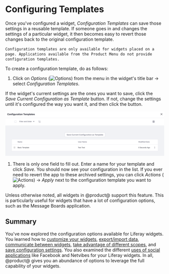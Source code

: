 # Configuring Templates

Once you've configured a widget, *Configuration Templates* can save those
settings in a reusable template. If someone goes in and changes the settings of
a particular widget, it then becomes easy to revert those changes back to the
original configuration template. 

```{note}
Configuration templates are only available for widgets placed on a page. Applications available from the Product Menu do not provide configuration templates.
```

To create a configuration template, do as follows:  

1. Click on *Options* (![Options](../../../../images/icon-app-options.png)) from the menu in the widget's title bar &rarr; select *Configuration Templates*. 

If the widget's current settings are the ones you want to save, click the *Save Current Configuration as Template* button. If not, change the settings until it's configured the way you want it, and then click the button.

![Create a configuration template to save your app's configuration settings.](./configuring-templates/images/01.png)

1. There is only one field to fill out. Enter a name for your template and click
*Save*. You should now see your configuration in the list. If you ever need to
revert the app to these archived settings, you can click *Actions* (![Actions](../../../../images/icon-actions.png)) &rarr; *Apply* next to the configuration template you want to apply.

Unless otherwise noted, all widgets in @product@ support this feature. This is
particularly useful for widgets that have a lot of configuration options, such
as the Message Boards application. 

## Summary

You've now explored the configuration options available for Liferay widgets.
You learned how to [customize your widgets](./look-and-feel-configuration.md), [export/import data](./exporting-importing-widget-data.md), [communicate
between widgets](./communication-between-widgets.md), [take advantage of different scopes](./setting-widget-scopes.md), and [save configuration settings](./configuring-templates.md). You also examined the different [uses of social applications](./sharing-widgets-with-other-sites.md) like Facebook and Netvibes for your Liferay widgets. In all, @product@ gives you an abundance of options to leverage the full capability of your widgets.